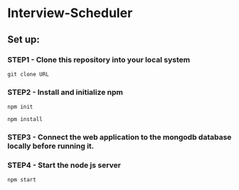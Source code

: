 # Interview-Scheduler
## Set up:


### STEP1 - Clone this repository into your local system
`git clone URL`

### STEP2 - Install and initialize npm

`npm init`

`npm install` 

### STEP3 -  Connect the web application to the mongodb database locally before running it.

### STEP4 - Start the node js server

`npm start`
